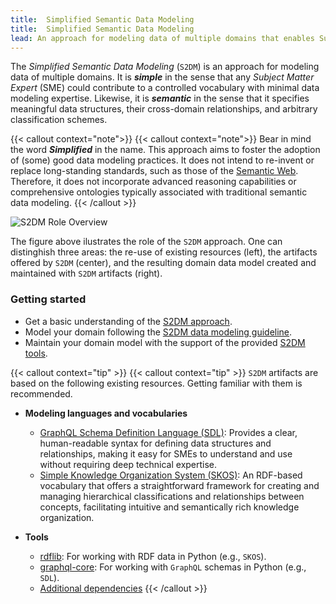 ```yaml
---
title:  Simplified Semantic Data Modeling
title:  Simplified Semantic Data Modeling
lead: An approach for modeling data of multiple domains that enables Subject Matter Experts to contribute to controlled vocabularies with minimal data modeling expertise.
---
```


The _Simplified Semantic Data Modeling_ (`S2DM`) is an approach for modeling data of multiple domains.
It is **_simple_** in the sense that any _Subject Matter Expert_ (SME) could contribute to a controlled vocabulary with minimal data modeling expertise.
Likewise, it is **_semantic_** in the sense that it specifies meaningful data structures, their cross-domain relationships, and arbitrary classification schemes.

{{< callout context="note">}}
{{< callout context="note">}}
Bear in mind the word _**Simplified**_ in the name.
This approach aims to foster the adoption of (some) good data modeling practices.
It does not intend to re-invent or replace long-standing standards, such as those of the [Semantic Web](https://www.w3.org/2001/sw/wiki/Main_Page).
Therefore, it does not incorporate advanced reasoning capabilities or comprehensive ontologies typically associated with traditional semantic data modeling.
{{< /callout >}}

<div class="w-100 my-4">
  <img src="/images/s2dm_role.png" alt="S2DM Role Overview" class="img-fluid w-100" style="max-width: 100%; height: auto;">
</div>

The figure above ilustrates the role of the `S2DM` approach.
One can distinghish three areas:
the re-use of existing resources (left), the artifacts offered by `S2DM` (center), and the resulting domain data model created and maintained with `S2DM` artifacts (right).

### Getting started
* Get a basic understanding of the [S2DM approach](/s2dm/docs/approach-overview).
* Model your domain following the [S2DM data modeling guideline](/s2dm/docs/data-modeling-guideline).
* Maintain your domain model with the support of the provided [S2DM tools](/s2dm/docs/tools).

{{< callout context="tip" >}}
{{< callout context="tip" >}}
`S2DM` artifacts are based on the following existing resources. Getting familiar with them is recommended.

- **Modeling languages and vocabularies**
    - [GraphQL Schema Definition Language (SDL)](https://graphql.org/learn/schema/): Provides a clear, human-readable syntax for defining data structures and relationships, making it easy for SMEs to understand and use without requiring deep technical expertise.
    - [Simple Knowledge Organization System (SKOS)](https://www.w3.org/2004/02/skos/): An RDF-based vocabulary that offers a straightforward framework for creating and managing hierarchical classifications and relationships between concepts, facilitating intuitive and semantically rich knowledge organization.

- **Tools**
    - [rdflib](https://rdflib.readthedocs.io): For working with RDF data in Python (e.g., `SKOS`).
    - [graphql-core](https://graphql-core-3.readthedocs.io): For working with `GraphQL` schemas in Python (e.g., `SDL`).
    - [Additional dependencies](https://github.com/COVESA/s2dm/blob/main/pyproject.toml)
{{< /callout >}}
